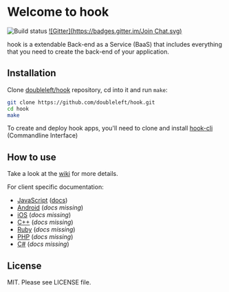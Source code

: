 Welcome to hook
===

![Build status](https://travis-ci.org/doubleleft/hook.svg?branch=master)
[![Gitter](https://badges.gitter.im/Join Chat.svg)](https://gitter.im/doubleleft/hook?utm_source=badge&utm_medium=badge&utm_campaign=pr-badge&utm_content=badge)

hook is a extendable Back-end as a Service (BaaS) that includes everything that you need
to create the back-end of your application.

Installation
---

Clone [doubleleft/hook](https://github.com/doubleleft/hook.git) repository, cd into it and run `make`:

```bash
git clone https://github.com/doubleleft/hook.git
cd hook
make
```

To create and deploy hook apps, you'll need to clone and install
[hook-cli](https://github.com/doubleleft/hook-cli.git) (Commandline Interface)


How to use
---

Take a look at the [wiki](https://github.com/doubleleft/hook/wiki) for more
details.

For client specific documentation:

- [JavaScript](https://github.com/doubleleft/hook-javascript) ([docs](http://doubleleft.github.io/hook-javascript))
- [Android](https://github.com/doubleleft/hook-android) (_docs missing_)
- [iOS](https://github.com/doubleleft/hook-ios) (_docs missing_)
- [C++](https://github.com/doubleleft/hook-cpp) (_docs missing_)
- [Ruby](https://github.com/doubleleft/hook-ruby) (_docs missing_)
- [PHP](https://github.com/doubleleft/hook-php) (_docs missing_)
- [C#](https://github.com/doubleleft/hook-csharp) (_docs missing_)

License
---

MIT. Please see LICENSE file.
